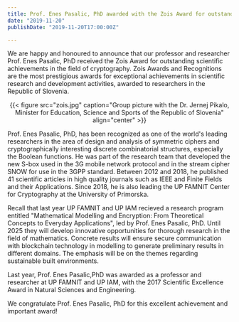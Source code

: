 ```yaml
---
title: Prof. Enes Pasalic, PhD awarded with the Zois Award for outstanding scientific achievements
date: "2019-11-20"
publishDate: "2019-11-20T17:00:00Z"

---
```


We are happy and honoured to announce that our professor and researcher Prof. Enes Pasalic, PhD received the Zois Award for outstanding scientific achievements in the field of cryptography. Zois Awards and Recognitions are the most prestigious awards for exceptional achievements in scientific research and development activities, awarded to researchers in the Republic of Slovenia.

<center>{{< figure src="zois.jpg" caption="Group picture with the Dr. Jernej Pikalo, Minister for Education, Science and Sports of the Republic of Slovenia" align="center" >}}</center>

Prof. Enes Pasalic, PhD, has been recognized as one of the world's leading researchers in the area of design and analysis of symmetric ciphers and cryptographically interesting discrete combinatorial structures, especially the Boolean functions. He was part of the research team that developed the new S-box used in the 3G mobile network protocol and in the stream cipher SNOW for use in the 3GPP standard. Between 2012 and 2018, he published 41 scientific articles in high quality journals such as IEEE and Finite Fields and their Applications. Since 2018, he is also leading  the UP FAMNIT Center for Cryptography at the University of Primorska.

Recall that last year UP FAMNIT and UP IAM recieved a research program  entitled "Mathematical Modelling and Encryption: From Theoretical Concepts to Everyday Applications", led by Prof. Enes Pasalic, PhD. Until 2025 they will develop innovative opportunities for thorough research in the field of mathematics. Concrete results will ensure secure communication with blockchain technology in modelling to generate preliminary results in different domains. The emphasis will be on the themes regarding sustainable built environments.

Last year, Prof. Enes Pasalic,PhD was awarded as a professor and researcher at UP FAMNIT and UP IAM, with the 2017 Scientific Excellence Award in Natural Sciences and Engineering.

We congratulate Prof. Enes Pasalic, PhD for this excellent achievement and important award!